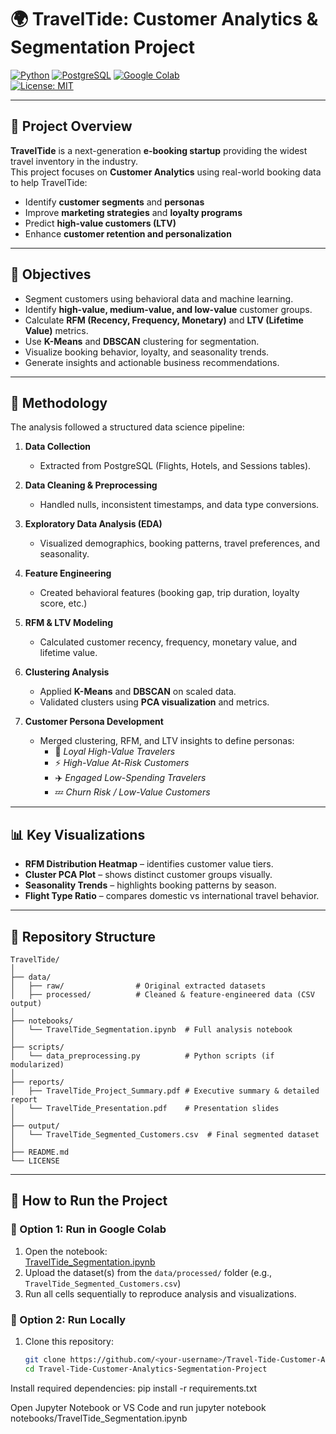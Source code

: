 
# 🌍 TravelTide: Customer Analytics & Segmentation Project

[![Python](https://img.shields.io/badge/Python-3.10+-blue?logo=python)](https://www.python.org/) 
[![PostgreSQL](https://img.shields.io/badge/Database-PostgreSQL-316192?logo=postgresql)](https://www.postgresql.org/) 
[![Google Colab](https://img.shields.io/badge/Platform-Google%20Colab-F9AB00?logo=googlecolab)](https://colab.research.google.com/)  
[![License: MIT](https://img.shields.io/badge/License-MIT-green.svg)](LICENSE)

---

## 📌 Project Overview
**TravelTide** is a next-generation **e-booking startup** providing the widest travel inventory in the industry.  
This project focuses on **Customer Analytics** using real-world booking data to help TravelTide:
- Identify **customer segments** and **personas**  
- Improve **marketing strategies** and **loyalty programs**  
- Predict **high-value customers (LTV)**  
- Enhance **customer retention and personalization**

---

## 🧭 Objectives
- Segment customers using behavioral data and machine learning.  
- Identify **high-value, medium-value, and low-value** customer groups.  
- Calculate **RFM (Recency, Frequency, Monetary)** and **LTV (Lifetime Value)** metrics.  
- Use **K-Means** and **DBSCAN** clustering for segmentation.  
- Visualize booking behavior, loyalty, and seasonality trends.  
- Generate insights and actionable business recommendations.  

---

## 🧩 Methodology
The analysis followed a structured data science pipeline:

1. **Data Collection**  
   - Extracted from PostgreSQL (Flights, Hotels, and Sessions tables).

2. **Data Cleaning & Preprocessing**  
   - Handled nulls, inconsistent timestamps, and data type conversions.

3. **Exploratory Data Analysis (EDA)**  
   - Visualized demographics, booking patterns, travel preferences, and seasonality.

4. **Feature Engineering**  
   - Created behavioral features (booking gap, trip duration, loyalty score, etc.)

5. **RFM & LTV Modeling**  
   - Calculated customer recency, frequency, monetary value, and lifetime value.

6. **Clustering Analysis**  
   - Applied **K-Means** and **DBSCAN** on scaled data.  
   - Validated clusters using **PCA visualization** and metrics.

7. **Customer Persona Development**  
   - Merged clustering, RFM, and LTV insights to define personas:
     - 🎯 *Loyal High-Value Travelers*
     - ⚡ *High-Value At-Risk Customers*
     - ✈️ *Engaged Low-Spending Travelers*
     - 💤 *Churn Risk / Low-Value Customers*

---

## 📊 Key Visualizations
- **RFM Distribution Heatmap** – identifies customer value tiers.  
- **Cluster PCA Plot** – shows distinct customer groups visually.  
- **Seasonality Trends** – highlights booking patterns by season.  
- **Flight Type Ratio** – compares domestic vs international travel behavior.  

---

## 📁 Repository Structure
```
TravelTide/
│
├── data/
│   ├── raw/                # Original extracted datasets
│   ├── processed/          # Cleaned & feature-engineered data (CSV output)
│
├── notebooks/
│   └── TravelTide_Segmentation.ipynb  # Full analysis notebook
│
├── scripts/
│   └── data_preprocessing.py          # Python scripts (if modularized)
│
├── reports/
│   ├── TravelTide_Project_Summary.pdf # Executive summary & detailed report
│   └── TravelTide_Presentation.pdf    # Presentation slides
│
├── output/
│   └── TravelTide_Segmented_Customers.csv  # Final segmented dataset
│
├── README.md
└── LICENSE
```

---

## 🧠 How to Run the Project

### 🔹 Option 1: Run in Google Colab
1. Open the notebook:  
   [TravelTide_Segmentation.ipynb](https://colab.research.google.com/)
2. Upload the dataset(s) from the `data/processed/` folder (e.g., `TravelTide_Segmented_Customers.csv`)
3. Run all cells sequentially to reproduce analysis and visualizations.

### 🔹 Option 2: Run Locally
1. Clone this repository:
   ```bash
   git clone https://github.com/<your-username>/Travel-Tide-Customer-Analytics-Segmentation-Project.git
   cd Travel-Tide-Customer-Analytics-Segmentation-Project   


Install required dependencies:
pip install -r requirements.txt

Open Jupyter Notebook or VS Code and run
jupyter notebook notebooks/TravelTide_Segmentation.ipynb



